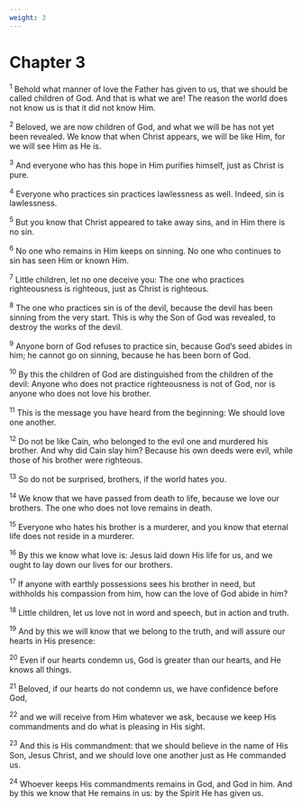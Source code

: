 ```yaml
---
weight: 3
---
```


# Chapter 3

<sup>1</sup> Behold what manner of love the Father has given to us, that we should be called children of God. And that is what we are! The reason the world does not know us is that it did not know Him. 

<sup>2</sup> Beloved, we are now children of God, and what we will be has not yet been revealed. We know that when Christ appears, we will be like Him, for we will see Him as He is. 

<sup>3</sup> And everyone who has this hope in Him purifies himself, just as Christ is pure. 

<sup>4</sup> Everyone who practices sin practices lawlessness as well. Indeed, sin is lawlessness. 

<sup>5</sup> But you know that Christ appeared to take away sins, and in Him there is no sin. 

<sup>6</sup> No one who remains in Him keeps on sinning. No one who continues to sin has seen Him or known Him. 

<sup>7</sup> Little children, let no one deceive you: The one who practices righteousness is righteous, just as Christ is righteous. 

<sup>8</sup> The one who practices sin is of the devil, because the devil has been sinning from the very start. This is why the Son of God was revealed, to destroy the works of the devil. 

<sup>9</sup> Anyone born of God refuses to practice sin, because God’s seed abides in him; he cannot go on sinning, because he has been born of God. 

<sup>10</sup> By this the children of God are distinguished from the children of the devil: Anyone who does not practice righteousness is not of God, nor is anyone who does not love his brother. 

<sup>11</sup> This is the message you have heard from the beginning: We should love one another. 

<sup>12</sup> Do not be like Cain, who belonged to the evil one and murdered his brother. And why did Cain slay him? Because his own deeds were evil, while those of his brother were righteous. 

<sup>13</sup> So do not be surprised, brothers, if the world hates you. 

<sup>14</sup> We know that we have passed from death to life, because we love our brothers. The one who does not love remains in death. 

<sup>15</sup> Everyone who hates his brother is a murderer, and you know that eternal life does not reside in a murderer. 

<sup>16</sup> By this we know what love is: Jesus laid down His life for us, and we ought to lay down our lives for our brothers. 

<sup>17</sup> If anyone with earthly possessions sees his brother in need, but withholds his compassion from him, how can the love of God abide in him? 

<sup>18</sup> Little children, let us love not in word and speech, but in action and truth. 

<sup>19</sup> And by this we will know that we belong to the truth, and will assure our hearts in His presence: 

<sup>20</sup> Even if our hearts condemn us, God is greater than our hearts, and He knows all things. 

<sup>21</sup> Beloved, if our hearts do not condemn us, we have confidence before God, 

<sup>22</sup> and we will receive from Him whatever we ask, because we keep His commandments and do what is pleasing in His sight. 

<sup>23</sup> And this is His commandment: that we should believe in the name of His Son, Jesus Christ, and we should love one another just as He commanded us. 

<sup>24</sup> Whoever keeps His commandments remains in God, and God in him. And by this we know that He remains in us: by the Spirit He has given us. 


